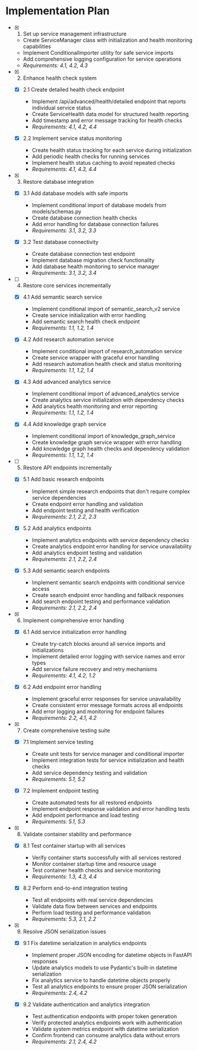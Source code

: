 # Implementation Plan

- [x] 1. Set up service management infrastructure
  - Create ServiceManager class with initialization and health monitoring capabilities
  - Implement ConditionalImporter utility for safe service imports
  - Add comprehensive logging configuration for service operations
  - _Requirements: 4.1, 4.2, 4.3_
       
- [x] 2. Enhance health check system
  - [x] 2.1 Create detailed health check endpoint
    - Implement /api/advanced/health/detailed endpoint that reports individual service status
    - Create ServiceHealth data model for structured health reporting
    - Add timestamp and error message tracking for health checks
    - _Requirements: 4.1, 4.2, 4.4_

  - [x] 2.2 Implement service status monitoring
    - Create health status tracking for each service during initialization
    - Add periodic health checks for running services
    - Implement health status caching to avoid repeated checks
    - _Requirements: 4.1, 4.3, 4.4_

- [x] 3. Restore database integration
  - [x] 3.1 Add database models with safe imports
    - Implement conditional import of database models from models/schemas.py
    - Create database connection health checks
    - Add error handling for database connection failures
    - _Requirements: 3.1, 3.2, 3.3_

  - [x] 3.2 Test database connectivity
    - Create database connection test endpoint
    - Implement database migration check functionality
    - Add database health monitoring to service manager
    - _Requirements: 3.1, 3.2, 3.4_

- [ ] 4. Restore core services incrementally
  - [x] 4.1 Add semantic search service
    - Implement conditional import of semantic_search_v2 service
    - Create service initialization with error handling
    - Add semantic search health check endpoint
    - _Requirements: 1.1, 1.2, 1.4_

  - [x] 4.2 Add research automation service
    - Implement conditional import of research_automation service
    - Create service wrapper with graceful error handling
    - Add research automation health check and status monitoring
    - _Requirements: 1.1, 1.2, 1.4_

  - [x] 4.3 Add advanced analytics service
    - Implement conditional import of advanced_analytics service
    - Create analytics service initialization with dependency checks
    - Add analytics health monitoring and error reporting
    - _Requirements: 1.1, 1.2, 1.4_

  - [x] 4.4 Add knowledge graph service
    - Implement conditional import of knowledge_graph_service
    - Create knowledge graph service wrapper with error handling
    - Add knowledge graph health checks and dependency validation
    - _Requirements: 1.1, 1.2, 1.4_

- [ ] 5. Restore API endpoints incrementally
  - [x] 5.1 Add basic research endpoints
    - Implement simple research endpoints that don't require complex service dependencies
    - Create endpoint error handling and validation
    - Add endpoint testing and health verification
    - _Requirements: 2.1, 2.2, 2.3_

  - [x] 5.2 Add analytics endpoints
    - Implement analytics endpoints with service dependency checks
    - Create analytics endpoint error handling for service unavailability
    - Add analytics endpoint testing and validation
    - _Requirements: 2.1, 2.2, 2.4_

  - [x] 5.3 Add semantic search endpoints
    - Implement semantic search endpoints with conditional service access
    - Create search endpoint error handling and fallback responses
    - Add search endpoint testing and performance validation
    - _Requirements: 2.1, 2.2, 2.4_

- [x] 6. Implement comprehensive error handling
  - [x] 6.1 Add service initialization error handling
    - Create try-catch blocks around all service imports and initializations
    - Implement detailed error logging with service names and error types
    - Add service failure recovery and retry mechanisms
    - _Requirements: 4.1, 4.2, 1.2_

  - [x] 6.2 Add endpoint error handling
    - Implement graceful error responses for service unavailability
    - Create consistent error message formats across all endpoints
    - Add error logging and monitoring for endpoint failures
    - _Requirements: 2.2, 4.1, 4.2_

- [x] 7. Create comprehensive testing suite
  - [x] 7.1 Implement service testing
    - Create unit tests for service manager and conditional importer
    - Implement integration tests for service initialization and health checks
    - Add service dependency testing and validation
    - _Requirements: 5.1, 5.2_

  - [x] 7.2 Implement endpoint testing
    - Create automated tests for all restored endpoints
    - Implement endpoint response validation and error handling tests
    - Add endpoint performance and load testing
    - _Requirements: 5.1, 5.3_

- [x] 8. Validate container stability and performance
  - [x] 8.1 Test container startup with all services
    - Verify container starts successfully with all services restored
    - Monitor container startup time and resource usage
    - Test container health checks and service monitoring
    - _Requirements: 1.3, 4.3, 4.4_

  - [x] 8.2 Perform end-to-end integration testing
    - Test all endpoints with real service dependencies
    - Validate data flow between services and endpoints
    - Perform load testing and performance validation
    - _Requirements: 5.3, 2.1, 2.2_

- [x] 9. Resolve JSON serialization issues
  - [x] 9.1 Fix datetime serialization in analytics endpoints
    - Implement proper JSON encoding for datetime objects in FastAPI responses
    - Update analytics models to use Pydantic's built-in datetime serialization
    - Fix analytics service to handle datetime objects properly
    - Test all analytics endpoints to ensure proper JSON serialization
    - _Requirements: 2.4, 4.2_

  - [x] 9.2 Validate authentication and analytics integration
    - Test authentication endpoints with proper token generation
    - Verify protected analytics endpoints work with authentication
    - Validate system metrics endpoint with datetime serialization
    - Confirm frontend can consume analytics data without errors
    - _Requirements: 2.1, 2.4, 4.2_